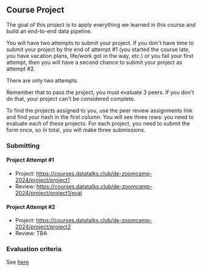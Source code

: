 ## Course Project

The goal of this project is to apply everything we learned
in this course and build an end-to-end data pipeline.

You will have two attempts to submit your project. If you don't have 
time to submit your project by the end of attempt #1 (you started the 
course late, you have vacation plans, life/work got in the way, etc.)
or you fail your first attempt, 
then you will have a second chance to submit your project as attempt
#2. 

There are only two attempts.

Remember that to pass the project, you must evaluate 3 peers. If you don't do that,
your project can't be considered complete.

To find the projects assigned to you, use the peer review assignments link 
and find your hash in the first column. You will see three rows: you need to evaluate 
each of these projects. For each project, you need to submit the form once,
so in total, you will make three submissions. 


### Submitting

#### Project Attempt #1

* Project: https://courses.datatalks.club/de-zoomcamp-2024/project/project1
* Review: https://courses.datatalks.club/de-zoomcamp-2024/project/project1/eval

#### Project Attempt #2

* Project: https://courses.datatalks.club/de-zoomcamp-2024/project/project2
* Review: TBA

### Evaluation criteria

See [here](../../projects/README.md)



